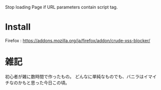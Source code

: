 Stop loading Page if URL parameters contain script tag.
# Install
Firefox : https://addons.mozilla.org/ja/firefox/addon/crude-xss-blocker/

# 雑記
初心者が雑に数時間で作ったもの。
どんなに単純なものでも、バニラはイマイチなのかもと思った今日この頃。
